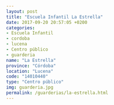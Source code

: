 ```yaml
---
layout: post
title: "Escuela Infantil La Estrella"
date: 2017-09-20 20:57:05 +0200
categories:
- Escuela Infantil
- cordoba
- lucena
- Centro público
- guarderia
name: "La Estrella"
province: "Córdoba"
location: "Lucena"
code: "14010440"
type: "Centro público"
img: guarderia.jpg
permalink: /guarderias/la-estrella.html
---
```

